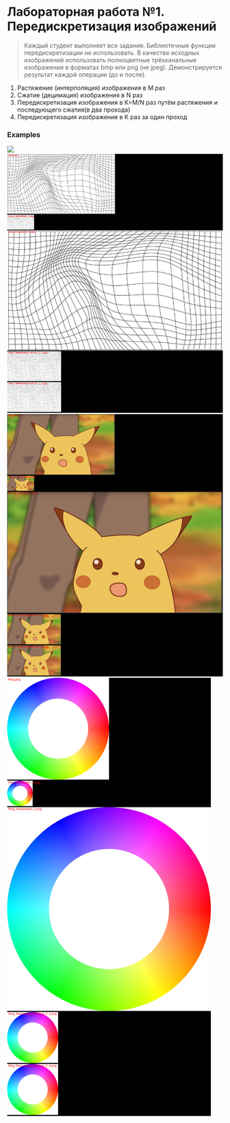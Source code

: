 # Лабораторная работа №1. Передискретизация изображений
> Каждый студент выполняет все задания. Библиотечные функции
передискретизации не использовать. В качестве исходных изображений использовать
полноцветные трёхканальные изображения в форматах bmp или png (не jpeg).
Демонстрируется результат каждой операции (до и после).

1. Растяжение (интерполяция) изображения в M раз
2. Сжатие (децимация) изображения в N раз
3. Передискретизация изображения в K=M/N раз путём растяжения и последующего сжатия(в два прохода)
4. Передискретизация изображения в K раз за один проход

### **Examples**

![](output/Combined/city.png)
![](output/Combined/lines.png)
![](output/Combined/pikachu.png)
![](output/Combined/ring.png)
